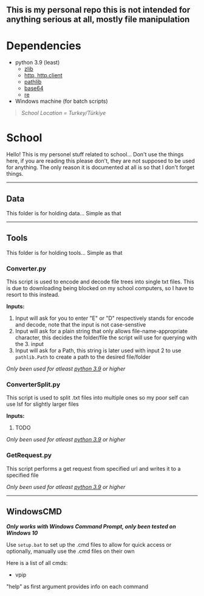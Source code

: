 ## This is my personal repo this is not intended for anything serious at all, mostly file manipulation

# Dependencies
- python 3.9 (least)
    - [zlib](https://docs.python.org/3.9/library/zlib.html)
    - [http, http.client](https://docs.python.org/3.9/library/http.client.html)
    - [pathlib](https://docs.python.org/3.9/library/pathlib.html)
    - [base64](https://docs.python.org/3.9/library/base64.html)
    - [re](https://docs.python.org/3.9/library/re.html)
- Windows machine (for batch scripts)


> *School Location = Turkey/Türkiye*

# School

Hello! This is my personel stuff related to school...
Don't use the things here, if you are reading this please don't, they are not supposed to be used for anything. The only reason it is  documented at all is so that I don't forget things.

---

## Data

This folder is for holding data... Simple as that

---

## Tools

This folder is for holding tools... Simple as that

### Converter.py

This script is used to encode and decode file trees into single txt files. This is due to downloading being blocked on my school computers,
so I have to resort to this instead.

**Inputs:**
1. Input will ask for you to enter "E" or "D" respectively stands for encode and decode, note that the input is not case-senstive
2. Input will ask for a plain string that only allows file-name-appropriate character, this decides the folder/file the script will use for querying with the 3. input
3. Input will ask for a Path, this string is later used with input 2 to use `pathlib.Path` to create a path to the desired file/folder

*Only been used for atleast [python 3.9](https://www.python.org/downloads/release/python-390/) or higher*

### ConverterSplit.py

This script is used to split .txt files into multiple ones so my poor self can use lsf for slightly larger files

**Inputs:**
1. TODO

*Only been used for atleast [python 3.9](https://www.python.org/downloads/release/python-390/) or higher*

### GetRequest.py

This script performs a get request from specified url and writes it to a specified file

*Only been used for atleast [python 3.9](https://www.python.org/downloads/release/python-390/) or higher*

---

## WindowsCMD

***Only works with Windows Command Prompt, only been tested on Windows 10***

Use `setup.bat` to set up the .cmd files to allow for quick access or optionally, manually use the .cmd files on their own

Here is a list of all cmds:
- vpip

"help" as first argument provides info on each command